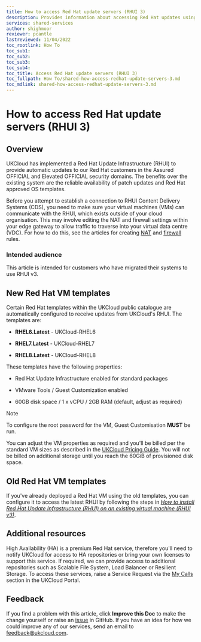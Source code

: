```yaml
---
title: How to access Red Hat update servers (RHUI 3)
description: Provides information about accessing Red Hat updates using Red Hat Update Infrastructure (RHUI 3)
services: shared-services
author: shighmoor
reviewer: pcantle
lastreviewed: 11/04/2022
toc_rootlink: How To
toc_sub1: 
toc_sub2:
toc_sub3:
toc_sub4:
toc_title: Access Red Hat update servers (RHUI 3)
toc_fullpath: How To/shared-how-access-redhat-update-servers-3.md
toc_mdlink: shared-how-access-redhat-update-servers-3.md
---
```


# How to access Red Hat update servers (RHUI 3)

## Overview

UKCloud has implemented a Red Hat Update Infrastructure (RHUI) to provide automatic updates to our Red Hat customers in the Assured OFFICIAL and Elevated OFFICIAL security domains. The benefits over the existing system are the reliable availability of patch updates and Red Hat approved OS templates.

Before you attempt to establish a connection to RHUI Content Delivery Systems (CDS), you need to make sure your virtual machines (VMs) can communicate with the RHUI, which exists outside of your cloud organisation. This may involve editing the NAT and firewall settings within your edge gateway to allow traffic to traverse into your virtual data centre (VDC). For how to do this, see the articles for creating [NAT](../vmware/vmw-how-create-nat-rules.md) and [firewall](../vmware/vmw-how-create-firewall-rules.md) rules.

### Intended audience

This article is intended for customers who have migrated their systems to use RHUI v3.

## New Red Hat VM templates

Certain Red Hat templates within the UKCloud public catalogue are automatically configured to receive updates from UKCloud's RHUI. The templates are:

- **RHEL6.Latest** - UKCloud-RHEL6

- **RHEL7.Latest** - UKCloud-RHEL7

- **RHEL8.Latest** - UKCloud-RHEL8

These templates have the following properties:

- Red Hat Update Infrastructure enabled for standard packages

- VMware Tools / Guest Customization enabled

- 60GB disk space / 1 x vCPU / 2GB RAM (default, adjust as required)

> [!NOTE]
> To configure the root password for the VM, Guest Customisation **MUST** be run.

You can adjust the VM properties as required and you'll be billed per the standard VM sizes as described in the [UKCloud Pricing Guide](https://ukcloud.com/pricing-guide). You will not be billed on additional storage until you reach the 60GiB of provisioned disk space.

## Old Red Hat VM templates

If you've already deployed a Red Hat VM using the old templates, you can configure it to access the latest RHUI by following the steps in [*How to install Red Hat Update Infrastructure (RHUI) on an existing virtual machine (RHUI v3)*](shared-how-install-rhui-vm-3.md).

## Additional resources

High Availability (HA) is a premium Red Hat service, therefore you'll need to notify UKCloud for access to HA repositories or bring your own licenses to support this service. If required, we can provide access to additional repositories such as Scalable File System, Load Balancer or Resilient Storage. To access these services, raise a Service Request via the [My Calls](https://portal.skyscapecloud.com/support/ivanti) section in the UKCloud Portal.

## Feedback

If you find a problem with this article, click **Improve this Doc** to make the change yourself or raise an [issue](https://github.com/UKCloud/documentation/issues) in GitHub. If you have an idea for how we could improve any of our services, send an email to <feedback@ukcloud.com>.
